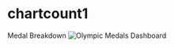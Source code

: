 # chartcount1
Medal Breakdown
![Olympic Medals Dashboard](path_to_your_image/olympic_medals_dashboard.png)
